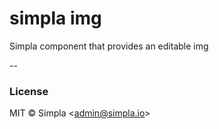 # simpla img

Simpla component that provides an editable img

--

### License

MIT © Simpla &lt;admin@simpla.io&gt;

[bower-badge]: https://img.shields.io/bower/v/simpla-img.svg
[bowerlicense-badge]: https://img.shields.io/bower/l/simpla-img.svg
[travis-badge]: https://img.shields.io/travis/simplaio/simpla-img.svg
[travis-url]: https://travis-ci.org/simplaio/simpla-img
[bowerdeps-badge]: https://img.shields.io/gemnasium/simplaio/simpla-img.svg
[bowerdeps-url]: https://gemnasium.com/bower/simpla-img
[npmdeps-badge]: https://img.shields.io/david/simplaio/simpla-img.svg
[npmdeps-url]: https://david-dm.org/simplaio/simpla-img
[npmdevdeps-badge]: https://img.shields.io/david/dev/simplaio/simpla-img.svg?theme=shields.io
[npmdevdeps-url]: https://david-dm.org/dev/simplaio/simpla-img#info=devDependencies
